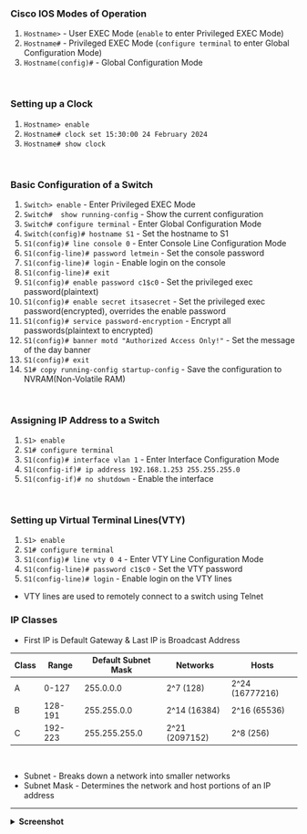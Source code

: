 ### **Cisco IOS Modes of Operation**  
   1. `Hostname>`  - User EXEC Mode (`enable` to enter Privileged EXEC Mode)
   2. `Hostname#`  - Privileged EXEC Mode (`configure terminal` to enter Global Configuration Mode)
   3. `Hostname(config)#`  - Global Configuration Mode

<br>

### **Setting up a Clock** 
   1. `Hostname> enable`  
   2. `Hostname# clock set 15:30:00 24 February 2024`  
   3. `Hostname# show clock`  

<br>

### **Basic Configuration of a Switch**
   1. `Switch> enable`  - Enter Privileged EXEC Mode  
   2. `Switch#  show running-config`  - Show the current configuration
   3. `Switch# configure terminal`  - Enter Global Configuration Mode
   4. `Switch(config)# hostname S1`  - Set the hostname to S1
   5. `S1(config)# line console 0`  - Enter Console Line Configuration Mode
   6. `S1(config-line)# password letmein`  - Set the console password
   7. `S1(config-line)# login`  - Enable login on the console
   8. `S1(config-line)# exit`  
   9. `S1(config)# enable password c1$c0`  - Set the privileged exec password(plaintext)
   10. `S1(config)# enable secret itsasecret`  - Set the privileged exec password(encrypted), overrides the enable password
   11. `S1(config)# service password-encryption`   - Encrypt all passwords(plaintext to encrypted)
   12. `S1(config)# banner motd "Authorized Access Only!"`  - Set the message of the day banner
   13. `S1(config)# exit`
   14. `S1# copy running-config startup-config`  - Save the configuration to NVRAM(Non-Volatile RAM)

<br>

### **Assigning IP Address to a Switch**
   1. `S1> enable`  
   2. `S1# configure terminal`
   3. `S1(config)# interface vlan 1`  - Enter Interface Configuration Mode
   4. `S1(config-if)# ip address 192.168.1.253 255.255.255.0`
   5. `S1(config-if)# no shutdown`  - Enable the interface

<br>

### **Setting up Virtual Terminal Lines(VTY)**
   1. `S1> enable`  
   2. `S1# configure terminal`
   3. `S1(config)# line vty 0 4`  - Enter VTY Line Configuration Mode
   4. `S1(config-line)# password c1$c0`  - Set the VTY password
   5. `S1(config-line)# login`  - Enable login on the VTY lines
* VTY lines are used to remotely connect to a switch using Telnet
   

### **IP Classes**  
   * First IP is Default Gateway & Last IP is Broadcast Address

| Class | Range   | Default Subnet Mask | Networks        | Hosts           |
| ----- | ------- | ------------------- | --------------- | -------------   |
| A     | 0-127   | 255.0.0.0           | 2^7 (128)       | 2^24 (16777216) |
| B     | 128-191 | 255.255.0.0         | 2^14 (16384)    | 2^16 (65536)    |
| C     | 192-223 | 255.255.255.0       | 2^21 (2097152)  | 2^8 (256)       |

 <br>
 
* Subnet - Breaks down a network into smaller networks
* Subnet Mask - Determines the network and host portions of an IP address     

---
<details>
<summary><strong>Screenshot</strong></summary>
<img src='./L2.png' />
</details>
